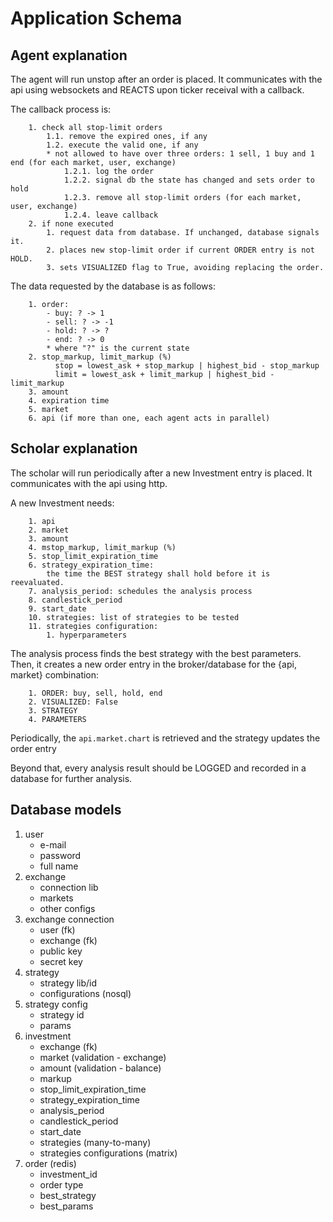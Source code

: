 # Application Schema

## Agent explanation
    
The agent will run unstop after an order is placed. It communicates
with the api using websockets and REACTS upon ticker receival with 
a callback.

The callback process is:
        
        1. check all stop-limit orders
            1.1. remove the expired ones, if any
            1.2. execute the valid one, if any
            * not allowed to have over three orders: 1 sell, 1 buy and 1 end (for each market, user, exchange)
                1.2.1. log the order
                1.2.2. signal db the state has changed and sets order to hold
                1.2.3. remove all stop-limit orders (for each market, user, exchange)
                1.2.4. leave callback
        2. if none executed
            1. request data from database. If unchanged, database signals it.
            2. places new stop-limit order if current ORDER entry is not HOLD.
            3. sets VISUALIZED flag to True, avoiding replacing the order.

The data requested by the database is as follows:

        1. order:
            - buy: ? -> 1
            - sell: ? -> -1
            - hold: ? -> ?
            - end: ? -> 0
            * where "?" is the current state
        2. stop_markup, limit_markup (%)
              stop = lowest_ask + stop_markup | highest_bid - stop_markup
              limit = lowest_ask + limit_markup | highest_bid - limit_markup
        3. amount
        4. expiration time
        5. market
        6. api (if more than one, each agent acts in parallel)
        
## Scholar explanation

The scholar will run periodically after a new Investment entry is placed.
It communicates with the api using http.

A new Investment needs:

        1. api
        2. market
        3. amount
        4. mstop_markup, limit_markup (%)
        5. stop_limit_expiration_time
        6. strategy_expiration_time:
            the time the BEST strategy shall hold before it is reevaluated.
        7. analysis_period: schedules the analysis process
        8. candlestick_period
        9. start_date
        10. strategies: list of strategies to be tested
        11. strategies configuration:
            1. hyperparameters

The analysis process finds the best strategy with the best parameters. Then,
it creates a new order entry in the broker/database for the {api, market} 
combination:

        1. ORDER: buy, sell, hold, end
        2. VISUALIZED: False
        3. STRATEGY
        4. PARAMETERS

Periodically, the `api.market.chart` is retrieved and the strategy updates the order entry

Beyond that, every analysis result should be LOGGED and recorded in a database
for further analysis.

## Database models

1. user
    - e-mail
    - password
    - full name
2. exchange
    - connection lib
    - markets
    - other configs
3. exchange connection
    - user (fk)
    - exchange (fk)
    - public key
    - secret key
4. strategy
    - strategy lib/id
    - configurations (nosql)
5. strategy config
    - strategy id
    - params
6. investment
    - exchange (fk)
    - market (validation - exchange)
    - amount (validation - balance)
    - markup
    - stop_limit_expiration_time
    - strategy_expiration_time
    - analysis_period
    - candlestick_period
    - start_date
    - strategies (many-to-many)
    - strategies configurations (matrix)
7. order (redis)
    - investment_id
    - order type
    - best_strategy
    - best_params
    